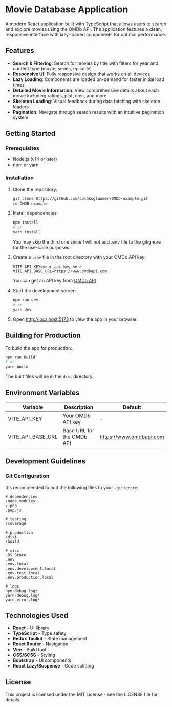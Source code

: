 # Movie Database Application

A modern React application built with TypeScript that allows users to search and explore movies using the OMDb API. The application features a clean, responsive interface with lazy-loaded components for optimal performance.

## Features

- **Search & Filtering**: Search for movies by title with filters for year and content type (movie, series, episode)
- **Responsive UI**: Fully responsive design that works on all devices
- **Lazy Loading**: Components are loaded on-demand for faster initial load times
- **Detailed Movie Information**: View comprehensive details about each movie including ratings, plot, cast, and more
- **Skeleton Loading**: Visual feedback during data fetching with skeleton loaders
- **Pagination**: Navigate through search results with an intuitive pagination system

## Getting Started

### Prerequisites

- Node.js (v14 or later)
- npm or yarn

### Installation

1. Clone the repository:

   ```bash
   git clone https://github.com/colakogluomer/OMDb-example.git
   cd OMDB-example
   ```

2. Install dependencies:

   ```bash
   npm install
   # or
   yarn install
   ```

   You may skip the third one since I will not add .env file to the gitignore for the use-case purposes.

3. Create a `.env` file in the root directory with your OMDb API key:

   ```
   VITE_API_KEY=your_api_key_here
   VITE_API_BASE_URL=https://www.omdbapi.com
   ```

   You can get an API key from [OMDb API](http://www.omdbapi.com/apikey.aspx)

4. Start the development server:

   ```bash
   npm run dev
   # or
   yarn dev
   ```

5. Open [http://localhost:5173](http://localhost:5173) to view the app in your browser.

## Building for Production

To build the app for production:

```bash
npm run build
# or
yarn build
```

The built files will be in the `dist` directory.

## Environment Variables

| Variable          | Description               | Default                 |
| ----------------- | ------------------------- | ----------------------- |
| VITE_API_KEY      | Your OMDb API key         | -                       |
| VITE_API_BASE_URL | Base URL for the OMDb API | https://www.omdbapi.com |

## Development Guidelines

### Git Configuration

It's recommended to add the following files to your `.gitignore`:

```
# dependencies
/node_modules
/.pnp
.pnp.js

# testing
/coverage

# production
/dist
/build

# misc
.DS_Store
.env
.env.local
.env.development.local
.env.test.local
.env.production.local

# logs
npm-debug.log*
yarn-debug.log*
yarn-error.log*
```

## Technologies Used

- **React** - UI library
- **TypeScript** - Type safety
- **Redux Toolkit** - State management
- **React Router** - Navigation
- **Vite** - Build tool
- **CSS/SCSS** - Styling
- **Bootstrap** - UI components
- **React Lazy/Suspense** - Code splitting

## License

This project is licensed under the MIT License - see the LICENSE file for details.
